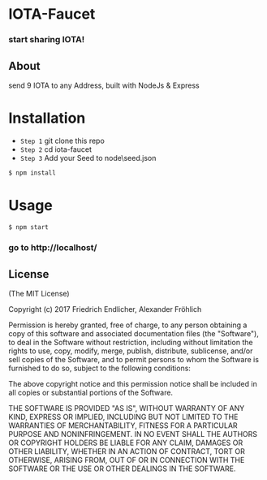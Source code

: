 # IOTA-Faucet
### start sharing IOTA!

## About

send 9 IOTA to any Address, built with NodeJs & Express

# Installation

- `Step 1` git clone this repo
- `Step 2` cd iota-faucet
- `Step 3` Add your Seed to node\seed.json

```sh
$ npm install
```

# Usage
```sh
$ npm start
```
### go to http://localhost/

## License

(The MIT License)

Copyright (c) 2017 Friedrich Endlicher, Alexander Fröhlich

Permission is hereby granted, free of charge, to any person obtaining a copy
of this software and associated documentation files (the "Software"), to deal
in the Software without restriction, including without limitation the rights
to use, copy, modify, merge, publish, distribute, sublicense, and/or sell
copies of the Software, and to permit persons to whom the Software is
furnished to do so, subject to the following conditions:

The above copyright notice and this permission notice shall be included in all
copies or substantial portions of the Software.

THE SOFTWARE IS PROVIDED "AS IS", WITHOUT WARRANTY OF ANY KIND, EXPRESS OR
IMPLIED, INCLUDING BUT NOT LIMITED TO THE WARRANTIES OF MERCHANTABILITY,
FITNESS FOR A PARTICULAR PURPOSE AND NONINFRINGEMENT. IN NO EVENT SHALL THE
AUTHORS OR COPYRIGHT HOLDERS BE LIABLE FOR ANY CLAIM, DAMAGES OR OTHER
LIABILITY, WHETHER IN AN ACTION OF CONTRACT, TORT OR OTHERWISE, ARISING FROM,
OUT OF OR IN CONNECTION WITH THE SOFTWARE OR THE USE OR OTHER DEALINGS IN THE
SOFTWARE.
